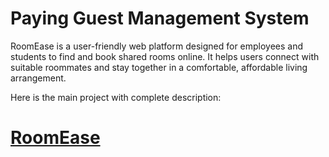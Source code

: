 # Paying Guest Management System
RoomEase is a user-friendly web platform designed for employees and students to find and book shared rooms online. It helps users connect with suitable roommates and stay together in a comfortable, affordable living arrangement.

 Here is the main project with complete description:
     
    
    
<h1><a href="https://github.com/thenameissheikh/RoomEase.git" >RoomEase</a></h1>





[instagram]: https://www.instagram.com/_nameisshaikh/
[linkedin]: https://www.linkedin.com/in/sheikh-fardin/
